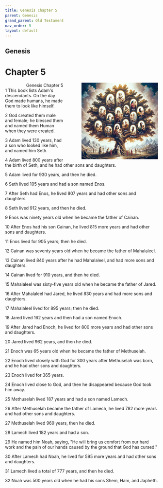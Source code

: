 ```yaml
---
title: Genesis Chapter 5
parent: Genesis
grand_parent: Old Testament
nav_order: 5
layout: default
---
```


## Genesis

# Chapter 5

<div style="clear: both; text-align: right;">
    <img src="/assets/Image/Genesis/500/5.jpg" alt="Genesis Chapter 5" class="chapter-image" style="max-width: 50%; height: auto; float: right; margin: 0 0 10px 10px; padding-left: 10%;">
    <figcaption style="font-size: 14px;">Genesis Chapter 5</figcaption>
</div>
1 This book lists Adam's descendants. On the day God made humans, he made them to look like himself.

2 God created them male and female; he blessed them and named them Human when they were created.

3 Adam lived 130 years, had a son who looked like him, and named him Seth.

4 Adam lived 800 years after the birth of Seth, and he had other sons and daughters.

5 Adam lived for 930 years, and then he died.

6 Seth lived 105 years and had a son named Enos.

7 After Seth had Enos, he lived 807 years and had other sons and daughters.

8 Seth lived 912 years, and then he died.

9 Enos was ninety years old when he became the father of Cainan.

10 After Enos had his son Cainan, he lived 815 more years and had other sons and daughters.

11 Enos lived for 905 years; then he died.

12 Cainan was seventy years old when he became the father of Mahalaleel.

13 Cainan lived 840 years after he had Mahalaleel, and had more sons and daughters.

14 Cainan lived for 910 years, and then he died.

15 Mahalaleel was sixty-five years old when he became the father of Jared.

16 After Mahalaleel had Jared, he lived 830 years and had more sons and daughters.

17 Mahalaleel lived for 895 years; then he died.

18 Jared lived 162 years and then had a son named Enoch.

19 After Jared had Enoch, he lived for 800 more years and had other sons and daughters.

20 Jared lived 962 years, and then he died.

21 Enoch was 65 years old when he became the father of Methuselah.

22 Enoch lived closely with God for 300 years after Methuselah was born, and he had other sons and daughters.

23 Enoch lived for 365 years.

24 Enoch lived close to God, and then he disappeared because God took him away.

25 Methuselah lived 187 years and had a son named Lamech.

26 After Methuselah became the father of Lamech, he lived 782 more years and had other sons and daughters.

27 Methuselah lived 969 years, then he died.

28 Lamech lived 182 years and had a son.

29 He named him Noah, saying, "He will bring us comfort from our hard work and the pain of our hands caused by the ground that God has cursed."

30 After Lamech had Noah, he lived for 595 more years and had other sons and daughters.

31 Lamech lived a total of 777 years, and then he died.

32 Noah was 500 years old when he had his sons Shem, Ham, and Japheth.


